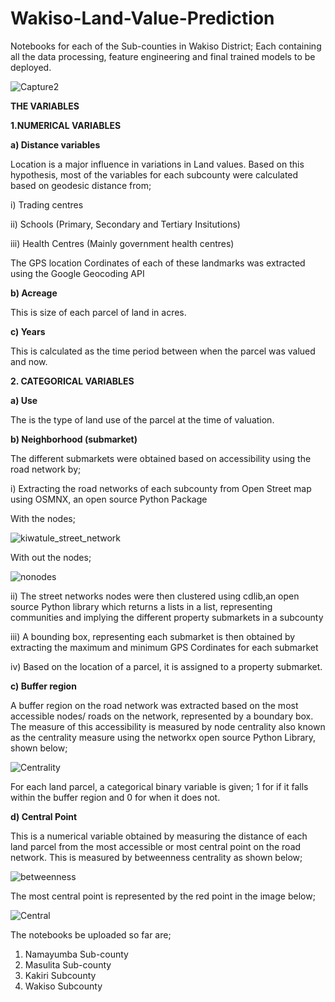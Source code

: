 # Wakiso-Land-Value-Prediction
Notebooks for each of the Sub-counties in Wakiso District; Each containing all the data processing, feature engineering and final trained models to be deployed.

![Capture2](https://user-images.githubusercontent.com/32632588/136689382-cbff16ea-63f0-41b0-b4b7-462c75c59ed5.PNG)

**THE VARIABLES**

**1.NUMERICAL VARIABLES**

**a) Distance variables**

Location is a major influence in variations in Land values. Based on this hypothesis, most of the variables for each subcounty were calculated based on geodesic distance from;

i) Trading centres

ii) Schools (Primary, Secondary and Tertiary Insitutions)

iii) Health Centres (Mainly government health centres)

The GPS location Cordinates of each of these landmarks was extracted using the Google Geocoding API 

**b) Acreage**

This is size of each parcel of land in acres.

**c) Years**

This is calculated as the time period between when the parcel was valued and now.




**2. CATEGORICAL VARIABLES**

**a) Use**

The is the type of land use of the parcel at the time of valuation.

**b) Neighborhood (submarket)**

The different submarkets were obtained based on accessibility using the road network by;

i) Extracting the road networks of each subcounty from Open Street map using OSMNX, an open source Python Package

With the nodes;

![kiwatule_street_network](https://user-images.githubusercontent.com/32632588/136694850-9e241c58-4f96-4178-b066-3ab4f6ba573a.png)

With out the nodes;

![nonodes](https://user-images.githubusercontent.com/32632588/136696152-70590a66-5581-4ac3-8bb2-c5d3c39fc278.PNG)

ii) The street networks nodes were then clustered using cdlib,an open source Python library which returns a lists in a list, representing communities and implying the different property submarkets in a subcounty

iii) A bounding box, representing each submarket is then obtained by extracting the maximum and minimum GPS Cordinates for each submarket

iv) Based on the location of a parcel, it is assigned to a property submarket.

**c) Buffer region**

A buffer region on the road network was extracted based on the most accessible nodes/ roads on the network, represented by a boundary box.
The measure of this accessibility is measured by node centrality also known as the centrality measure using the networkx open source Python Library, shown below;

![Centrality](https://user-images.githubusercontent.com/32632588/136696735-ecba3216-81a1-4f9b-bd61-79b6a9c35efe.PNG)

For each land parcel, a categorical binary variable is given; 1 for if it falls within the buffer region and 0 for when it does not.

**d) Central Point**

This is a numerical variable obtained by measuring the  distance of each land parcel from the most accessible or most central point on the road network. This is measured by betweenness centrality as shown below;

![betweenness](https://user-images.githubusercontent.com/32632588/136697492-fe6667b3-d9e3-47cc-bfa8-0bb071677591.PNG)

The most central point is represented by the red point in the image below;

![Central](https://user-images.githubusercontent.com/32632588/136697410-3bdb25bf-254c-481d-9e8d-b14730e84893.PNG)

The notebooks be uploaded so far are;

1. Namayumba Sub-county
2. Masulita Sub-county
3. Kakiri Subcounty
4. Wakiso Subcounty
